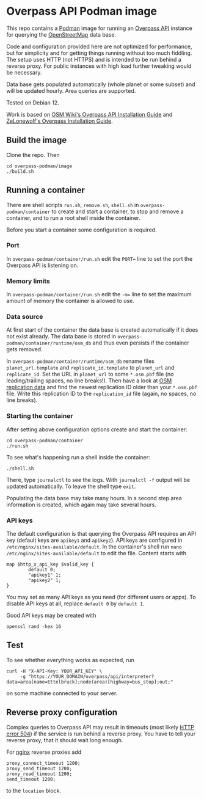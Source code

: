 # Overpass API Podman image

This repo contains a [Podman](https://podman.io/) image for running an [Overpass API](https://overpass-api.de/) instance for querying the [OpenStreetMap](https://www.openstreetmap.org) data base.

Code and configuration provided here are not optimized for performance, but for simplicity and for getting things running without too much fiddling. The setup uses HTTP (not HTTPS) and is intended to be run behind a reverse proxy. For public instances with high load further tweaking would be necessary.

Data base gets populated automatically (whole planet or some subset) and will be updated hourly. Area queries are supported.

Tested on Debian 12.

Work is based on [OSM Wiki's Overpass API Installation Guide](https://wiki.openstreetmap.org/wiki/Overpass_API/Installation) and [ZeLonewolf's Overpass Installation Guide](https://wiki.openstreetmap.org/wiki/User:ZeLonewolf/Overpass_Installation_Guide).

## Build the image
Clone the repo. Then
```
cd overpass-podman/image
./build.sh
```
## Running a container
There are shell scripts `run.sh`, `remove.sh`, `shell.sh` in `overpass-podman/container` to create and start a container, to stop and remove a container, and to run a root shell inside the container.

Before you start a container some configuration is required.
### Port
In `overpass-podman/container/run.sh` edit the `PORT=` line to set the port the Overpass API is listening on.
### Memory limits
In `overpass-podman/container/run.sh` edit the `-m=` line to set the maximum amount of memory the container is allowed to use.
### Data source
At first start of the container the data base is created automatically if it does not exist already. The data base is stored in `overpass-podman/container/runtime/osm_db` and thus even persists if the container gets removed.

In `overpass-podman/container/runtime/osm_db` rename files `planet_url.template` and `replicate_id.template` to `planet_url` and `replicate_id`. Set the URL in `planet_url` to some `*.osm.pbf` file (no leading/trailing spaces, no line breaks!). Then have a look at [OSM replication data](https://planet.openstreetmap.org/replication/hour) and find the newest replication ID older than your `*.osm.pbf` file. Write this replication ID to the `replication_id` file (again, no spaces, no line breaks).
### Starting the container
After setting above configuration options create and start the container:
```
cd overpass-podman/container
./run.sh
```
To see what's happening run a shell inside the container:
```
./shell.sh
```
There, type `journalctl` to see the logs. With `journalctl -f` output will be updated automatically. To leave the shell type `exit`.

Populating the data base may take many hours. In a second step area information is created, which again may take several hours.
### API keys
The default configuration is that querying the Overpass API requires an API key (default keys are `apikey1` and `apikey2`). API keys are configured in `/etc/nginx/sites-available/default`. In the container's shell run `nano /etc/nginx/sites-available/default` to edit the file. Content starts with
```
map $http_x_api_key $valid_key {
        default 0;
        "apikey1" 1;
        "apikey2" 1;
}
```
You may set as many API keys as you need (for different users or apps). To disable API keys at all, replace `default 0` by `default 1`.

Good API keys may be created with
```
openssl rand -hex 16
```
## Test
To see whether everything works as expected, run
```
curl -H "X-API-Key: YOUR_API_KEY" \
     -g "https://YOUR_DOMAIN/overpass/api/interpreter?data=area[name=Ettelbruck];node(area)[highway=bus_stop];out;"
```
on some machine connected to your server.
## Reverse proxy configuration
Complex queries to Overpass API may result in timeouts (most likely [HTTP error 504](https://developer.mozilla.org/en-US/docs/Web/HTTP/Status/504)) if the service is run behind a reverse proxy. You have to tell your reverse proxy, that it should wait long enough.

For [nginx](https://nginx.org) reverse proxies add
```
proxy_connect_timeout 1200;
proxy_send_timeout 1200;
proxy_read_timeout 1200;
send_timeout 1200;
```
to the `location` block.